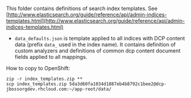 This folder contains definitions of search index templates. 
See [http://www.elasticsearch.org/guide/reference/api/admin-indices-templates.html](http://www.elasticsearch.org/guide/reference/api/admin-indices-templates.html)

* `data_defaults.json` is template applied to all indices with DCP content data 
(prefix `data_` used in the index name). It contains definition of custom analyzers 
and definitions of common dcp content document fields applied to all mappings. 

How to copy to OpenShift:

	zip -r index_templates.zip **
	scp index_templates.zip 5da3d60fa1034d1887eb4b8792c1bee2@dcp-jbossorgdev.rhcloud.com:~/app-root/data/
